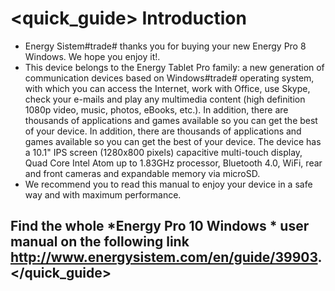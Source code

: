 # <quick_guide> Introduction

* Energy Sistem#trade# thanks you for buying your new Energy Pro 8 Windows. We hope you enjoy it!.
* This device belongs to the Energy Tablet Pro family:  a new generation of communication devices based on Windows#trade# operating system, with which you can access the Internet, work with Office, use Skype, check your e-mails and play any multimedia content (high definition 1080p video, music, photos, eBooks, etc.).
In addition, there are thousands of applications and games available so you can get the best of your device.
In addition, there are thousands of applications and games available so you can get the best of your device.
The device has a 10.1" IPS screen (1280x800 pixels) capacitive multi-touch display, Quad Core Intel Atom up to 1.83GHz processor, Bluetooth 4.0, WiFi, rear and front cameras and expandable memory via microSD.
* We recommend you to read this manual to enjoy your device in a safe way and with maximum performance.

## <unique> Find the whole *Energy Pro 10 Windows * user manual on the following link   http://www.energysistem.com/en/guide/39903. </unique> </quick_guide>
